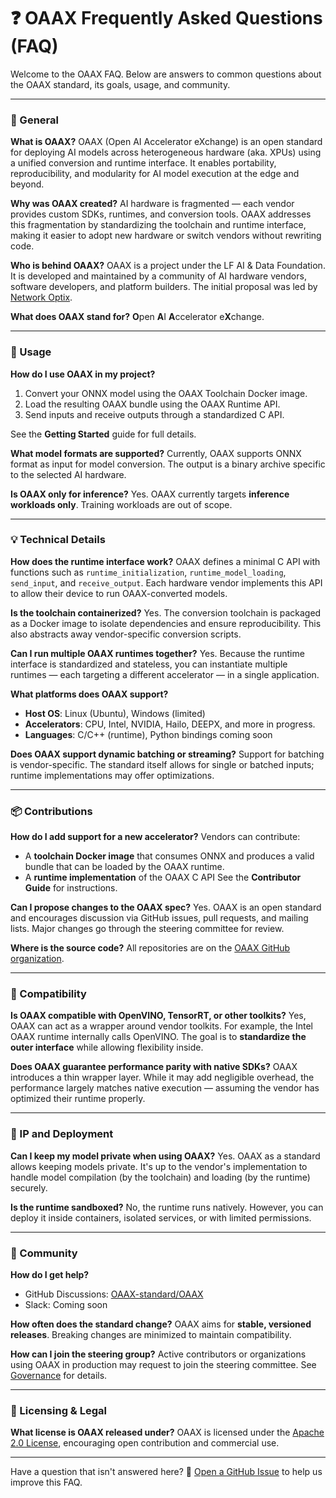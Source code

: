 # ❓ OAAX Frequently Asked Questions (FAQ)

Welcome to the OAAX FAQ. Below are answers to common questions about the OAAX standard, its goals, usage, and community.

---

### 🧠 General

**What is OAAX?**
OAAX (Open AI Accelerator eXchange) is an open standard for deploying AI models across heterogeneous hardware (aka. XPUs) using a unified conversion and runtime interface. It enables portability, reproducibility, and modularity for AI model execution at the edge and beyond.

**Why was OAAX created?**
AI hardware is fragmented — each vendor provides custom SDKs, runtimes, and conversion tools. OAAX addresses this fragmentation by standardizing the toolchain and runtime interface, making it easier to adopt new hardware or switch vendors without rewriting code.

**Who is behind OAAX?**
OAAX is a project under the LF AI & Data Foundation. It is developed and maintained by a community of AI hardware vendors, software developers, and platform builders. The initial proposal was led by [Network Optix](https://networkoptix.com).

**What does OAAX stand for?**
**O**pen **A**I **A**ccelerator e**X**change.

---

### 🔧 Usage

**How do I use OAAX in my project?**

1. Convert your ONNX model using the OAAX Toolchain Docker image.
2. Load the resulting OAAX bundle using the OAAX Runtime API.
3. Send inputs and receive outputs through a standardized C API.

See the **Getting Started** guide for full details.

**What model formats are supported?**
Currently, OAAX supports ONNX format as input for model conversion. The output is a binary archive specific to the selected AI hardware.

**Is OAAX only for inference?**
Yes. OAAX currently targets **inference workloads only**. Training workloads are out of scope.

---

### 💡 Technical Details

**How does the runtime interface work?**
OAAX defines a minimal C API with functions such as `runtime_initialization`, `runtime_model_loading`, `send_input`, and `receive_output`. Each hardware vendor implements this API to allow their device to run OAAX-converted models.

**Is the toolchain containerized?**
Yes. The conversion toolchain is packaged as a Docker image to isolate dependencies and ensure reproducibility. This also abstracts away vendor-specific conversion scripts.

**Can I run multiple OAAX runtimes together?**
Yes. Because the runtime interface is standardized and stateless, you can instantiate multiple runtimes — each targeting a different accelerator — in a single application.

**What platforms does OAAX support?**

* **Host OS**: Linux (Ubuntu), Windows (limited)
* **Accelerators**: CPU, Intel, NVIDIA, Hailo, DEEPX, and more in progress.
* **Languages**: C/C++ (runtime), Python bindings coming soon

**Does OAAX support dynamic batching or streaming?**
Support for batching is vendor-specific. The standard itself allows for single or batched inputs; runtime implementations may offer optimizations.

---

### 📦 Contributions

**How do I add support for a new accelerator?**
Vendors can contribute:

* A **toolchain Docker image** that consumes ONNX and produces a valid bundle that can be loaded by the OAAX runtime.
* A **runtime implementation** of the OAAX C API
  See the **Contributor Guide** for instructions.

**Can I propose changes to the OAAX spec?**
Yes. OAAX is an open standard and encourages discussion via GitHub issues, pull requests, and mailing lists. Major changes go through the steering committee for review.

**Where is the source code?**
All repositories are on the [OAAX GitHub organization](https://github.com/OAAX-standard).

---

### 🧪 Compatibility

**Is OAAX compatible with OpenVINO, TensorRT, or other toolkits?**
Yes, OAAX can act as a wrapper around vendor toolkits. For example, the Intel OAAX runtime internally calls OpenVINO. The goal is to **standardize the outer interface** while allowing flexibility inside.

**Does OAAX guarantee performance parity with native SDKs?**
OAAX introduces a thin wrapper layer. While it may add negligible overhead, the performance largely matches native execution — assuming the vendor has optimized their runtime properly.

---

### 🔐 IP and Deployment

**Can I keep my model private when using OAAX?**
Yes. OAAX as a standard allows keeping models private. It's up to the vendor's implementation to handle model compilation (by the toolchain) and loading (by the runtime) securely.

**Is the runtime sandboxed?**
No, the runtime runs natively. However, you can deploy it inside containers, isolated services, or with limited permissions.

---

### 📣 Community

**How do I get help?**

* GitHub Discussions: [OAAX-standard/OAAX](https://github.com/OAAX-standard/OAAX/discussions)
* Slack: Coming soon

**How often does the standard change?**
OAAX aims for **stable, versioned releases**. Breaking changes are minimized to maintain compatibility.

**How can I join the steering group?**
Active contributors or organizations using OAAX in production may request to join the steering committee. See [Governance](../community/governance.md) for details.

---

### 🧾 Licensing & Legal

**What license is OAAX released under?**
OAAX is licensed under the [Apache 2.0 License](https://www.apache.org/licenses/LICENSE-2.0), encouraging open contribution and commercial use.

---

Have a question that isn't answered here?
💬 [Open a GitHub Issue](https://github.com/OAAX-standard/OAAX/issues/new/choose) to help us improve this FAQ.
